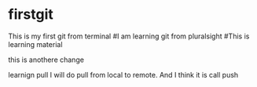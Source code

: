 # firstgit
This is my first git from terminal
#I am learning git from pluralsight
#This is learning material

this is anothere change

learnign pull
I will do pull from local to remote. And I think it is call push
